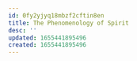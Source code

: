 ```yaml
---
id: 0fy2yjyq18mbzf2cftin8en
title: The Phenomenology of Spirit
desc: ''
updated: 1655441895496
created: 1655441895496
---
```


